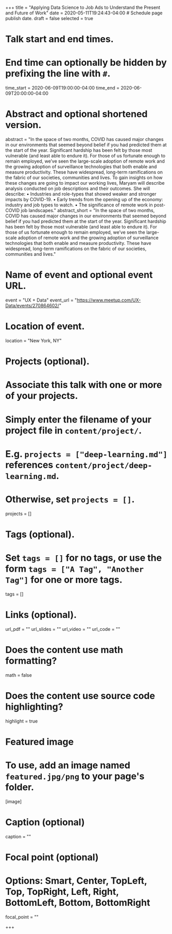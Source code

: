 +++
title = "Applying Data Science to Job Ads to Understand the Present and Future of Work"
date = 2020-05-11T19:24:43-04:00  # Schedule page publish date.
draft = false
selected = true

# Talk start and end times.
#   End time can optionally be hidden by prefixing the line with `#`.
time_start = 2020-06-09T19:00:00-04:00
time_end = 2020-06-09T20:00:00-04:00

# Abstract and optional shortened version.
abstract = "In the space of two months, COVID has caused major changes in our environments that seemed beyond belief if you had predicted them at the start of the year. Significant hardship has been felt by those most vulnerable (and least able to endure it). For those of us fortunate enough to remain employed, we’ve seen the large-scale adoption of remote work and the growing adoption of surveillance technologies that both enable and measure productivity. These have widespread, long-term ramifications on the fabric of our societies, communities and lives. To gain insights on how these changes are going to impact our working lives, Maryam will describe analysis conducted on job descriptions and their outcomes. She will describe: • Industries and role-types that showed weaker and stronger impacts by COVID-19. • Early trends from the opening up of the economy: industry and job types to watch. • The significance of remote work in post-COVID job landscapes."
abstract_short = "In the space of two months, COVID has caused major changes in our environments that seemed beyond belief if you had predicted them at the start of the year. Significant hardship has been felt by those most vulnerable (and least able to endure it). For those of us fortunate enough to remain employed, we’ve seen the large-scale adoption of remote work and the growing adoption of surveillance technologies that both enable and measure productivity. These have widespread, long-term ramifications on the fabric of our societies, communities and lives."

# Name of event and optional event URL.
event = "UX + Data"
event_url = "https://www.meetup.com/UX-Data/events/270864602/"

# Location of event.
location = "New York, NY"

# Projects (optional).
#   Associate this talk with one or more of your projects.
#   Simply enter the filename of your project file in `content/project/`.
#   E.g. `projects = ["deep-learning.md"]` references `content/project/deep-learning.md`.
#   Otherwise, set `projects = []`.
projects = []

# Tags (optional).
#   Set `tags = []` for no tags, or use the form `tags = ["A Tag", "Another Tag"]` for one or more tags.
tags = []

# Links (optional).
url_pdf = ""
url_slides = ""
url_video = ""
url_code = ""

# Does the content use math formatting?
math = false

# Does the content use source code highlighting?
highlight = true

# Featured image
# To use, add an image named `featured.jpg/png` to your page's folder. 
[image]
  # Caption (optional)
  caption = ""

  # Focal point (optional)
  # Options: Smart, Center, TopLeft, Top, TopRight, Left, Right, BottomLeft, Bottom, BottomRight
  focal_point = ""

+++
